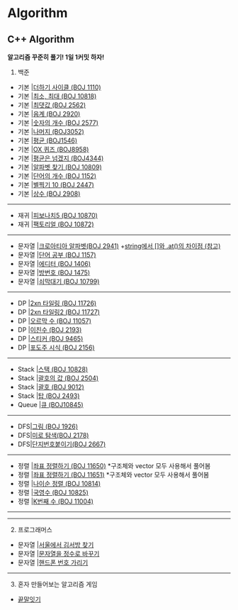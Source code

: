 # Algorithm
C++ Algorithm
--
**알고리즘 꾸준히 풀기! 
1일 1커밋 하자!**

1. 백준 

+ 기본 |[더하기 사이클 (BOJ 1110)](https://github.com/danielkang1003/Algorithm/blob/master/백준/boj1110.cpp)
+ 기본 |[최소, 최대 (BOJ 10818)](https://github.com/danielkang1003/Algorithm/blob/master/백준/boj10818.cpp)
+ 기본 |[최댓값 (BOJ 2562)](https://github.com/danielkang1003/Algorithm/blob/master/백준/boj2562.cpp)
+ 기본 |[음계 (BOJ 2920)](https://github.com/danielkang1003/Algorithm/blob/master/백준/boj2920.cpp)
+ 기본 |[숫자의 개수 (BOJ 2577)](https://github.com/danielkang1003/Algorithm/blob/master/백준/boj2577.cpp)
+ 기본 |[나머지 (BOJ3052)](https://github.com/danielkang1003/Algorithm/blob/master/백준/boj3052.cpp)
+ 기본 |[평균 (BOJ1546)](https://github.com/danielkang1003/Algorithm/blob/master/백준/boj1546.cpp)
+ 기본 |[OX 퀴즈 (BOJ8958)](https://github.com/danielkang1003/Algorithm/blob/master/백준/boj8958.cpp)
+ 기본 |[평균은 넘겠지 (BOJ4344)](https://github.com/danielkang1003/Algorithm/blob/master/백준/boj4344.cpp)
+ 기본 |[알파벳 찾기 (BOJ 10809)](https://github.com/danielkang1003/Algorithm/blob/master/백준/boj10809.cpp)
+ 기본 |[단어의 개수 (BOJ 1152)](https://github.com/danielkang1003/Algorithm/blob/master/백준/boj1152.cpp)
+ 기본 |[별찍기 10 (BOJ 2447)](https://github.com/danielkang1003/Algorithm/blob/master/백준/boj2447.cpp)
+ 기본 |[상수 (BOJ 2908)](https://github.com/danielkang1003/Algorithm/blob/master/백준/boj2908.cpp)
----
+ 재귀 |[피보나치5 (BOJ 10870)](https://github.com/danielkang1003/Algorithm/blob/master/백준/재귀/boj10870.cpp)
+ 재귀 |[팩토리얼 (BOJ 10872)](https://github.com/danielkang1003/Algorithm/blob/master/백준/재귀/boj10872.cpp)
----
+ 문자열 |[크로아티아 알파벳(BOJ 2941)](https://github.com/danielkang1003/Algorithm/blob/master/백준/문자열/boj2941.cpp)
		+[string에서 []와 .at()의 차이점 (참고)](https://neodreamer-dev.tistory.com/m/256)
+ 문자열 |[단어 공부 (BOJ 1157)](https://github.com/danielkang1003/Algorithm/blob/master/백준/문자열/boj1157.cpp)
+ 문자열 |[에디터 (BOJ 1406)](https://github.com/danielkang1003/Algorithm/blob/master/백준/문자열/boj1406.cpp)
+ 문자열 |[방번호 (BOJ 1475)](https://github.com/danielkang1003/Algorithm/blob/master/백준/문자열/boj1475.cpp)
+ 문자열 |[쇠막대기 (BOJ 10799)](https://github.com/danielkang1003/Algorithm/blob/master/백준/문자열/boj10799.cpp)
----
+ DP |[2xn 타일링 (BOJ 11726)](https://github.com/danielkang1003/Algorithm/blob/master/백준/DP/boj11726.cpp)
+ DP |[2xn 타일링2 (BOJ 11727)](https://github.com/danielkang1003/Algorithm/blob/master/백준/DP/boj11727.cpp)
+ DP |[오르막 수 (BOJ 11057)](https://github.com/danielkang1003/Algorithm/blob/master/백준/DP/boj11057.cpp)
+ DP |[이친수 (BOJ 2193)](https://github.com/danielkang1003/Algorithm/blob/master/백준/DP/boj2193.cpp)
+ DP |[스티커 (BOJ 9465)](https://github.com/danielkang1003/Algorithm/blob/master/백준/DP/boj9465.cpp)
+ DP |[포도주 시식 (BOJ 2156)](https://github.com/danielkang1003/Algorithm/blob/master/백준/DP/boj2156.cpp)
----
+ Stack |[스택 (BOJ 10828)](https://github.com/danielkang1003/Algorithm/blob/master/boj10828.cpp)
+ Stack |[괄호의 값 (BOJ 2504)](https://github.com/danielkang1003/Algorithm/blob/master/boj2504.cpp)
+ Stack |[괄호 (BOJ 9012)](https://github.com/danielkang1003/Algorithm/blob/master/boj9012.cpp)
+ Stack |[탑 (BOJ 2493)](https://github.com/danielkang1003/Algorithm/blob/master/boj2493.cpp)
+ Queue |[큐 (BOJ10845)](https://github.com/danielkang1003/Algorithm/blob/master/boj10845.cpp)

----
+ DFS|[그림 (BOJ 1926)](https://github.com/danielkang1003/Algorithm/blob/master/boj1926.cpp)
+ DFS|[미로 탐색(BOJ 2178)](https://github.com/danielkang1003/Algorithm/blob/master/boj2178.cpp)
+ DFS|[단지번호붙이기(BOJ 2667)](https://github.com/danielkang1003/Algorithm/blob/master/boj2667.cpp)
----
+ 정렬 |[좌표 정렬하기 (BOJ 11650)](https://github.com/danielkang1003/Algorithm/blob/master/boj11650.cpp)
		*구조체와 vector 모두 사용해서 풀어봄
+ 정렬 |[좌표 정렬하기 (BOJ 11651)](https://github.com/danielkang1003/Algorithm/blob/master/boj11651.cpp)
		*구조체와 vector 모두 사용해서 풀어봄
+ 정렬 |[나이순 정렬 (BOJ 10814)](https://github.com/danielkang1003/Algorithm/blob/master/boj10814.cpp)
+ 정렬 |[국영수 (BOJ 10825)](https://github.com/danielkang1003/Algorithm/blob/master/boj10825.cpp)
+ 정렬 |[K번째 수 (BOJ 11004)](https://github.com/danielkang1003/Algorithm/blob/master/boj11004.cpp)

----
----

2. 프로그래머스
+ 문자열 |[서울에서 김서방 찾기](https://github.com/danielkang1003/Algorithm/blob/master/%EC%84%9C%EC%9A%B8%EC%97%90%EC%84%9C%20%EA%B9%80%EC%84%9C%EB%B0%A9%EC%B0%BE%EA%B8%B0.cpp)
+ 문자열 |[문자열을 정수로 바꾸기](https://github.com/danielkang1003/Algorithm/blob/master/%EB%AC%B8%EC%9E%90%EC%97%B4%EC%9D%84%20%EC%A0%95%EC%88%98%EB%A1%9C%20%EB%B0%94%EA%BE%B8%EA%B8%B0.cpp)
+ 문자열 |[핸드폰 번호 가리기](https://github.com/danielkang1003/Algorithm/blob/master/%ED%95%B8%EB%93%9C%ED%8F%B0%20%EB%B2%88%ED%98%B8%20%EA%B0%80%EB%A6%AC%EA%B8%B0.cpp)
----

3. 혼자 만들어보는 알고리즘 게임
- [끝말잇기](https://github.com/danielkang1003/Algorithm/blob/master/%EB%81%9D%EB%A7%90%EC%9E%87%EA%B8%B0%EA%B2%8C%EC%9E%84.cpp)
